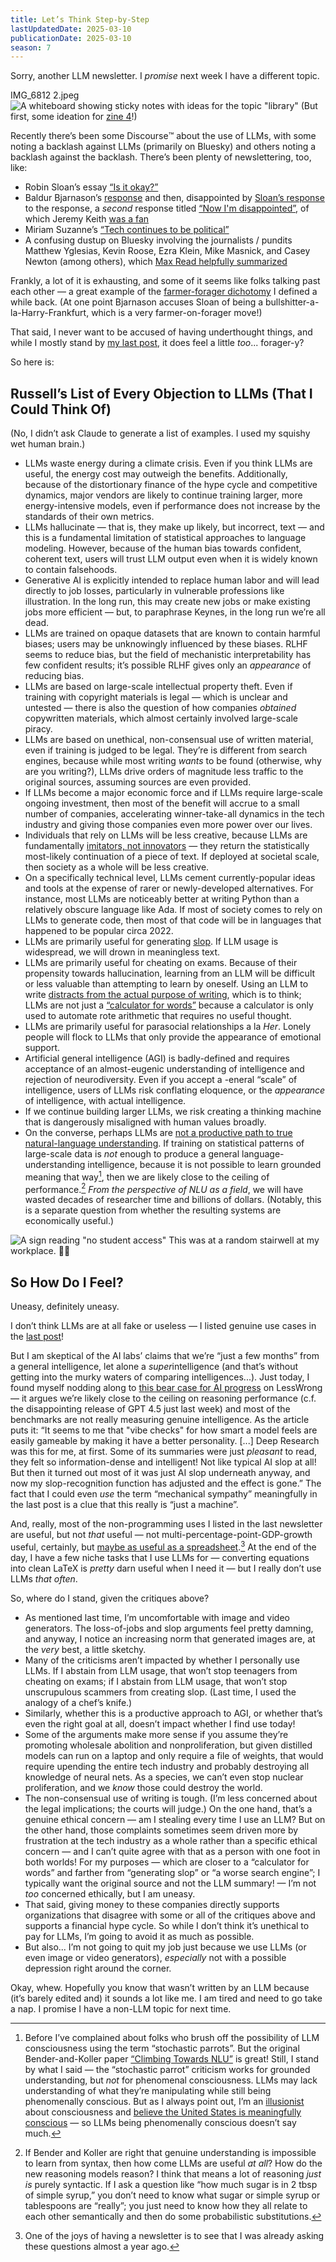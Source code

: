 ```yaml
---
title: Let’s Think Step-by-Step
lastUpdatedDate: 2025-03-10
publicationDate: 2025-03-10
season: 7
---
```


Sorry, another LLM newsletter. I *promise* next week I have a different topic.

IMG_6812 2.jpeg
![A whiteboard showing sticky notes with ideas for the topic "library"](../../assets/newsletters/zine4_ideation.jpg)
(But first, some ideation for [zine 4](sf-frens.org)!)

Recently there’s been some Discourse™️ about the use of LLMs, with some noting a backlash against LLMs (primarily on Bluesky) and others noting a backlash against the backlash. There’s been plenty of newslettering, too, like:

- Robin Sloan’s essay [“Is it okay?”](https://www.robinsloan.com/lab/is-it-okay/)
- Baldur Bjarnason’s [response](https://www.baldurbjarnason.com/notes/2025/subtly-wrong-is-more-dangerous/) and then, disappointed by [Sloan’s response](https://www.robinsloan.com/lab/science-fiction/) to the response, a *second* response titled [“Now I'm disappointed”](https://www.baldurbjarnason.com/notes/2025/now-im-disappointed/), of which Jeremy Keith [was a fan](https://adactio.com/journal/21712)
- Miriam Suzanne’s [“Tech continues to be political”](https://www.miriamsuzanne.com/2025/02/12/tech-ai-wtf/)
- A confusing dustup on Bluesky involving the journalists / pundits Matthew Yglesias, Kevin Roose, Ezra Klein, Mike Masnick, and Casey Newton (among others), which [Max Read helpfully summarized](https://maxread.substack.com/p/the-ai-backlash-backlash)

Frankly, a lot of it is exhausting, and some of it seems like folks talking past each other —  a great example of the [farmer-forager dichotomy](https://rwblickhan.org/essays/farmers-foragers/) I defined a while back. (At one point Bjarnason accuses Sloan of being a bullshitter-a-la-Harry-Frankfurt, which is a very farmer-on-forager move!)

That said, I never want to be accused of having underthought things, and while I mostly stand by [my last post](https://rwblickhan.org/newsletters/but-what-is-it-good-for/), it does feel a little *too*... forager-y?

So here is:

## Russell’s List of Every Objection to LLMs (That I Could Think Of)

(No, I didn’t ask Claude to generate a list of examples. I used my squishy wet human brain.)

- LLMs waste energy during a climate crisis. Even if you think LLMs are useful, the energy cost may outweigh the benefits. Additionally, because of the distortionary finance of the hype cycle and competitive dynamics, major vendors are likely to continue training larger, more energy-intensive models, even if performance does not increase by the standards of their own metrics.
- LLMs hallucinate — that is, they make up likely, but incorrect, text — and this is a fundamental limitation of statistical approaches to language modeling. However, because of the human bias towards confident, coherent text, users will trust LLM output even when it is widely known to contain falsehoods.
- Generative AI is explicitly intended to replace human labor and will lead directly to job losses, particularly in vulnerable professions like illustration. In the long run, this may create new jobs or make existing jobs more efficient — but, to paraphrase Keynes, in the long run we’re all dead.
- LLMs are trained on opaque datasets that are known to contain harmful biases; users may be unknowingly influenced by these biases. RLHF seems to reduce bias, but the field of mechanistic interpretability has few confident results; it’s possible RLHF gives only an *appearance* of reducing bias.
- LLMs are based on large-scale intellectual property theft. Even if training with copyright materials is legal — which is unclear and untested — there is also the question of how companies *obtained* copywritten materials, which almost certainly involved large-scale piracy.
- LLMs are based on unethical, non-consensual use of written material, even if training is judged to be legal. They’re is different from search engines, because while most writing *wants* to be found (otherwise, why are you writing?), LLMs drive orders of magnitude less traffic to the original sources, assuming sources are even provided.
- If LLMs become a major economic force and if LLMs require large-scale ongoing investment, then most of the benefit will accrue to a small number of companies, accelerating winner-take-all dynamics in the tech industry and giving those companies even more power over our lives.
- Individuals that rely on LLMs will be less creative, because LLMs are fundamentally [imitators, not innovators](https://journals.sagepub.com/doi/10.1177/17456916231201401) — they return the statistically most-likely continuation of a piece of text. If deployed at societal scale, then society as a whole will be less creative.
- On a specifically technical level, LLMs cement currently-popular ideas and tools at the expense of rarer or newly-developed alternatives. For instance, most LLMs are noticeably better at writing Python than a relatively obscure language like Ada. If most of society comes to rely on LLMs to generate code, then most of that code will be in languages that happened to be popular circa 2022.
- LLMs are primarily useful for generating [slop](https://simonwillison.net/2024/May/8/slop/). If LLM usage is widespread, we will drown in meaningless text.
- LLMs are primarily useful for cheating on exams. Because of their propensity towards hallucination, learning from an LLM will be difficult or less valuable than attempting to learn by oneself. Using an LLM to write [distracts from the actual purpose of writing](https://thewalrus.ca/i-used-to-teach-students-now-i-catch-chatgpt-cheats), which is to think; LLMs are not just a [“calculator for words”](https://simonwillison.net/2023/Apr/2/calculator-for-words/) because a calculator is only used to automate rote arithmetic that requires no useful thought.
- LLMs are primarily useful for parasocial relationships a la *Her*. Lonely people will flock to LLMs that only provide the appearance of emotional support.
- Artificial general intelligence (AGI) is badly-defined and requires acceptance of an almost-eugenic understanding of intelligence and rejection of neurodiversity. Even if you accept a -eneral “scale” of intelligence, users of LLMs risk conflating eloquence, or the *appearance* of intelligence, with actual intelligence.
- If we continue building larger LLMs, we risk creating a thinking machine that is dangerously misaligned with human values broadly.
- On the converse, perhaps LLMs are [not a productive path to true natural-language understanding](https://aclanthology.org/2020.acl-main.463/). If training on statistical patterns of large-scale data is *not* enough to produce a general language-understanding intelligence, because it is not possible to learn grounded meaning that way[^bender], then we are likely close to the ceiling of performance.[^performance] *From the perspective of NLU as a field*, we will have wasted decades of researcher time and billions of dollars. (Notably, this is a separate question from whether the resulting systems are economically useful.)

![A sign reading "no student access"](../../assets/newsletters/no_student_access.jpg)
This was at a random stairwell at my workplace. 🤷‍♀️

## So How Do I Feel?

Uneasy, definitely uneasy.

I don’t think LLMs are at all fake or useless — I listed genuine use cases in the [last post](https://rwblickhan.org/newsletters/but-what-is-it-good-for/)!

But I am skeptical of the AI labs’ claims that we’re “just a few months” from a general intelligence, let alone a *super*intelligence (and that’s without getting into the murky waters of comparing intelligences...). Just today, I found myself nodding along to [this bear case for AI progress](https://www.lesswrong.com/posts/oKAFFvaouKKEhbBPm/a-bear-case-my-predictions-regarding-ai-progress) on LessWrong — it argues we’re likely close to the ceiling on reasoning performance (c.f. the disappointing release of GPT 4.5 just last week) and most of the benchmarks are not really measuring genuine intelligence. As the article puts it: “It seems to me that "vibe checks" for how smart a model feels are easily gameable by making it have a better personality. \[...\] Deep Research was this for me, at first. Some of its summaries were just *pleasant* to read, they felt so information-dense and intelligent! Not like typical AI slop at all! But then it turned out most of it was just AI slop underneath anyway, and now my slop-recognition function has adjusted and the effect is gone.” The fact that I could even *use* the term “mechanical sympathy” meaningfully in the last post is a clue that this really is “just a machine”.

And, really, most of the non-programming uses I listed in the last newsletter are useful, but not *that* useful — not multi-percentage-point-GDP-growth useful, certainly, but [maybe as useful as a spreadsheet](https://rwblickhan.org/newsletters/perhaps-the-llm-juice-isnt-worth-the-electrical-squeeze/#llm-llm-llm).[^newsletter] At the end of the day, I have a few niche tasks that I use LLMs for — converting equations into clean LaTeX is *pretty* darn useful when I need it — but I really don’t use LLMs *that often*.

So, where do I stand, given the critiques above?

- As mentioned last time, I’m uncomfortable with image and video generators. The loss-of-jobs and slop arguments feel pretty damning, and anyway, I notice an increasing norm that generated images are, at the *very* best, a little sketchy.
- Many of the criticisms aren’t impacted by whether I personally use LLMs. If I abstain from LLM usage, that won’t stop teenagers from cheating on exams; if I abstain from LLM usage, that won’t stop unscrupulous scammers from creating slop. (Last time, I used the analogy of a chef’s knife.)
- Similarly, whether this is a productive approach to AGI, or whether that’s even the right goal at all, doesn’t impact whether I find use today!
- Some of the arguments make more sense if you assume they’re promoting wholesale abolition and nonproliferation, but given distilled models can run on a laptop and only require a file of weights, that would require upending the entire tech industry and probably destroying all knowledge of neural nets. As a species, we can’t even stop nuclear proliferation, and we *know* those could destroy the world.
- The non-consensual use of writing is tough. (I’m less concerned about the legal implications; the courts will judge.) On the one hand, that’s a genuine ethical concern — am I stealing every time I use an LLM? But on the other hand, those complaints sometimes seem driven more by frustration at the tech industry as a whole rather than a specific ethical concern — and I can’t quite agree with that as a person with one foot in both worlds! For my purposes — which are closer to a “calculator for words” and farther from “generating slop” or “a worse search engine”; I typically want the original source and not the LLM summary! — I’m not *too* concerned ethically, but I am uneasy.
- That said, giving money to these companies directly supports organizations that disagree with some or all of the critiques above and supports a financial hype cycle. So while I don’t think it’s unethical to pay for LLMs, I’m going to avoid it as much as possible.
- But also... I’m not going to quit my job just because we use LLMs (or even image or video generators), *especially* not with a possible depression right around the corner.

Okay, whew. Hopefully you know that wasn’t written by an LLM because (it’s barely edited and) it sounds a lot like me. I am tired and need to go take a nap. I promise I have a non-LLM topic for next time.

[^bender]: Before I’ve complained about folks who brush off the possibility of LLM consciousness using the term “stochastic parrots”. But the original Bender-and-Koller paper [“Climbing Towards NLU”](https://aclanthology.org/2020.acl-main.463/) is great! Still, I stand by what I said — the “stochastic parrot” criticism works for grounded understanding, but *not* for phenomenal consciousness. LLMs may lack understanding of what they’re manipulating while still being phenomenally conscious. But as I always point out, I’m an [illusionist](https://keithfrankish.github.io/articles/Frankish_Illusionism%20as%20a%20theory%20of%20consciousness_eprint.pdf) about consciousness and [believe the United States is meaningfully conscious](https://faculty.ucr.edu/~eschwitz/SchwitzAbs/USAconscious.htm) — so LLMs being phenomenally conscious doesn’t say much.
[^performance]: If Bender and Koller are right that genuine understanding is impossible to learn from syntax, then how come LLMs are useful *at all*? How do the new reasoning models reason? I think that means a lot of reasoning *just is* purely syntactic. If I ask a question like “how much sugar is in 2 tbsp of simple syrup,” you don’t need to know what sugar or simple syrup or tablespoons are “really”; you just need to know how they all relate to each other semantically and then do some probabilistic substitutions.
[^newsletter]: One of the joys of having a newsletter is to see that I was already asking these questions almost a year ago.